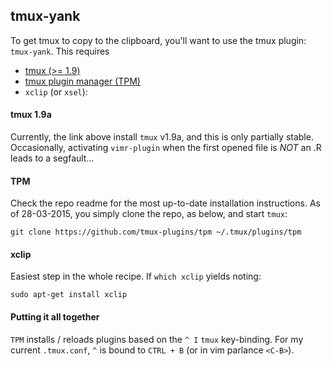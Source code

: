 ## tmux-yank
To get tmux to copy to the clipboard, you'll want to use the tmux plugin:
`tmux-yank`. This requires

* [tmux (>=  1.9)](http://stackoverflow.com/questions/25940944/ugrade-tmux-from-1-8-to-1-9-on-ubuntu-14-04)
* [tmux plugin manager (TPM)](https://github.com/tmux-plugins/tpm)
* `xclip` (or `xsel`):

#### tmux 1.9a
Currently, the link above install `tmux` v1.9a, and this is only partially
stable. Occasionally, activating `vimr-plugin` when the first opened file
is _NOT_ an .R leads to a segfault...

#### TPM
Check the repo readme for the most up-to-date installation instructions.
As of 28-03-2015, you simply clone the repo, as below, and start `tmux`:
```
git clone https://github.com/tmux-plugins/tpm ~/.tmux/plugins/tpm
```

#### xclip
Easiest step in the whole recipe. If ``` which xclip ``` yields noting:
```
sudo apt-get install xclip
```

#### Putting it all together
`TPM` installs / reloads plugins based on the `^ I` `tmux` key-binding.
For my current `.tmux.conf`, `^` is bound to `CTRL + B` (or in vim parlance
`<C-B>`).

